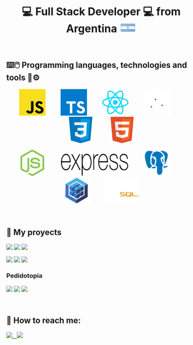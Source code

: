 <h1 font-size=70px align="center">
💻 Full Stack Developer 💻 
from Argentina
<img width="45px" height="25px" src="https://github.com/francofraiese/francofraiese/blob/main/images/argentina.png"/>
</h1>
&emsp;
&emsp;

## :keyboard::computer_mouse: Programming languages, technologies and tools :wrench::gear:
<p align="center" gap=10px>
  <img width=70px height=70px src="https://github.com/francofraiese/francofraiese/blob/main/images/JS.png">
  &emsp;
  &emsp;
  <img width=70px height=70px src="https://github.com/francofraiese/francofraiese/blob/main/images/TS.png">
  &emsp;
  &emsp;
  <img width=70px height=70px src="https://github.com/francofraiese/francofraiese/blob/main/images/react.png">
  &emsp;
  &emsp;
  <img width=70px height=70px src="https://github.com/francofraiese/francofraiese/blob/main/images/redux.png">
  &emsp;
  &emsp;
  <img width=70px height=70px src="https://github.com/francofraiese/francofraiese/blob/main/images/CSS3.png">
  &emsp;
  &emsp;
  <img width=70px height=70px src="https://github.com/francofraiese/francofraiese/blob/main/images/HTML.png">
</p>

<p align="center">
  <img width=70px height=70px src="https://github.com/francofraiese/francofraiese/blob/main/images/NODE.png">
  &emsp;
  &emsp;
  <img width=180px height=65px src="https://github.com/francofraiese/francofraiese/blob/main/images/express.png">
  &emsp;
  &emsp;
  <img width=70px height=70px src="https://github.com/francofraiese/francofraiese/blob/main/images/postgres.png">
  &emsp;
  &emsp;
  <img width=70px height=70px src="https://github.com/francofraiese/francofraiese/blob/main/images/sequelize.png">
  &emsp;
  &emsp;
  <img width=90px height=70px src="https://github.com/francofraiese/francofraiese/blob/main/images/Mysql.png">
</p>

&emsp;
&emsp;
&emsp;
&emsp;
  
## :blue_book: My proyects

<p>
  <a><img src="https://github.com/WanCirone/wancirone/blob/main/images/petStore/home.png"></a>
  <a><img src="https://github.com/WanCirone/wancirone/blob/main/images/petStore/catalogo.png"></a>
  <a><img src="https://github.com/WanCirone/wancirone/blob/main/images/petStore/tablaordenes.png"></a>
</p>
<p>
  <a><img src="https://github.com/WanCirone/wancirone/blob/main/images/petStore/carrito.png"></a>
  <a><img src="https://github.com/WanCirone/wancirone/blob/main/images/petStore/reviews.png"></a>
  <a><img src="https://github.com/WanCirone/wancirone/blob/main/images/petStore/average.png"></a>
</p>

<h3>Pedidotopia</h3>
<p>
  <a><img src="https://github.com/WanCirone/wancirone/blob/main/images/pedidotopia/tabla.jpg"></a>
  <a><img src="https://github.com/WanCirone/wancirone/blob/main/images/pedidotopia/nuevoprod.png"></a>
  <a><img src="https://github.com/WanCirone/wancirone/blob/main/images/pedidotopia/imagen.png"></a>
</p> 
&nbsp;

## :paperclip: How to reach me:
<span >
<a href="https://www.linkedin.com/in/wanda-trinidad-cirone/" ><img width="5%" src="https://github.com/WanCirone/wancirone/blob/main/logos/linkedin-icon.png"> &nbsp;
<a href="mailto:wandacirone@gmail.com" ><img width="5%" src="https://github.com/WanCirone/wancirone/blob/main/logos/gmail-icon%20green.png">
</span>